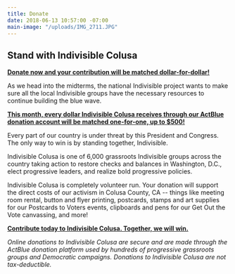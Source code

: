 ```yaml
---
title: Donate
date: 2018-06-13 10:57:00 -07:00
main-image: "/uploads/IMG_2711.JPG"
---
```


## Stand with Indivisible Colusa

[**Donate now and your contribution will be matched dollar-for-dollar!** ](https://secure.actblue.com/donate/indivisiblecol413728470#)

As we head into the midterms, the national Indivisible project wants to make sure all the local Indivisible groups have the necessary resources to continue building the blue wave. 

[**This month, every dollar Indivisible Colusa receives through our ActBlue donation account will be matched one-for-one, up to $500!**](https://secure.actblue.com/donate/indivisiblecol413728470#)

Every part of our country is under threat by this President and Congress. The only way to win is by standing together, Indivisible.

Indivisible Colusa is one of 6,000 grassroots Indivisible groups across the country taking action to restore checks and balances in Washington, D.C., elect progressive leaders, and realize bold progressive policies.

Indivisible Colusa is completely volunteer run. Your donation will support the direct costs of our activism in Colusa County, CA -- things like meeting room rental, button and flyer printing, postcards, stamps and art supplies for our Postcards to Voters events, clipboards and pens for our Get Out the Vote canvassing, and more!

**[Contribute today to Indivisible Colusa. Together, we will win.](https://secure.actblue.com/donate/indivisiblecol413728470#)**

*Online donations to Indivisible Colusa are secure and are made through the ActBlue donation platform used by hundreds of progressive grassroots groups and Democratic campaigns. Donations to Indivisible Colusa are not tax-deductible.*